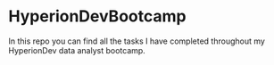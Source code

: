 # HyperionDevBootcamp

In this repo you can find all the tasks I have completed throughout my HyperionDev data analyst bootcamp.
